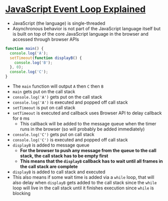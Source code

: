 # [JavaScript Event Loop Explained](https://medium.com/front-end-weekly/javascript-event-loop-explained-4cd26af121d4)

* JavaScript (the language) is single-threaded
* Asynchronous behavior is not part of the JavaScript language itself but is built on top of the core JavaScript language in the browser and accessed through browser APIs

```javascript
function main() {
  console.log('A');
  setTimeout(function displayB() {
    console.log('B');
  }, 0);
  console.log('C');
}
```

* The `main` function will output `A` then `C` then `B`
* `main` gets put on the call stack
* `console.log('A')` gets put on the call stack
* `console.log('A')` is executed and popped off call stack
* `setTimeout` is put on call stack
* `setTimeout` is executed and callback uses Browser API to delay callback for `0` ms
  * This callback will be added to the message queue when the timer runs in the browser (so will probably be added immediately)
* `console.log('C')` gets put on call stack
* `console.log('C')` is executed and popped off call stack
* `displayB` is added to message queue
  * **For the browser to push any message from the queue to the call stack, the call stack has to be empty first**
  * **This means that the `displayB` callback has to wait until all frames in the call stack are complete**
* `displayB` is added to call stack and executed
* This also means if some wait time is added via a `while` loop, that will also delay when `displayB` gets added to the call stack since the `while` loop will live in the call stack until it finishes execution since `while` is blocking

